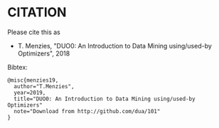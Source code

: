 # CITATION

Please cite this as

- T. Menzies, "DUO0: An Introduction to Data Mining using/used-by Optimizers", 2018

Bibtex:

    @misc{menzies19,
      author="T.Menzies",
      year=2019,
      title="DUO0: An Introduction to Data Mining using/used-by Optimizers"
      note="Download from http://github.com/dua/101"
    }

